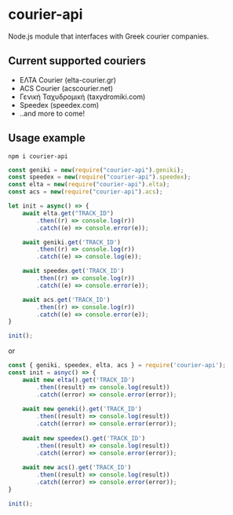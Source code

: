 # courier-api
Node.js module that interfaces with Greek courier companies.

## Current supported couriers
- ΕΛΤΑ Courier (elta-courier.gr)
- ACS Courier (acscourier.net)
- Γενική Ταχυδρομική (taxydromiki.com)
- Speedex (speedex.com)
- ..and more to come!

## Usage example
`npm i courier-api`
```js
const geniki = new(require("courier-api").geniki);
const speedex = new(require("courier-api").speedex);
const elta = new(require("courier-api").elta);
const acs = new(require("courier-api").acs);

let init = async() => {
    await elta.get("TRACK_ID")
        .then((r) => console.log(r))
        .catch((e) => console.error(e));

    await geniki.get('TRACK_ID')
        .then((r) => console.log(r))
        .catch((e) => console.log(e));

    await speedex.get('TRACK_ID')
        .then((r) => console.log(r))
        .catch((e) => console.error(e));

    await acs.get('TRACK_ID')
        .then((r) => console.log(r))
        .catch((e) => console.error(e));
}

init();
```
or
```js
const { geniki, speedex, elta, acs } = require('courier-api');
const init = asnyc() => {
    await new elta().get('TRACK_ID')
        .then((result) => console.log(result))
        .catch((error) => console.error(error));
        
    await new geneki().get('TRACK_ID')
        .then((result) => console.log(result))
        .catch((error) => console.error(error));
        
    await new speedex().get('TRACK_ID')
        .then((result) => console.log(result))
        .catch((error) => console.error(error));
        
    await new acs().get('TRACK_ID')
        .then((result) => console.log(result))
        .catch((error) => console.error(error));
}

init();
```

